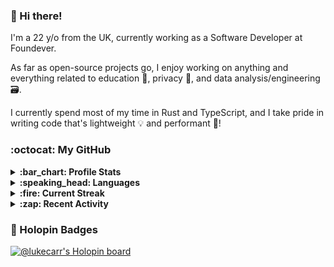 ### :wave: Hi there!

I'm a 22 y/o from the UK, currently working as a Software Developer at Foundever.

As far as open-source projects go, I enjoy working on anything and everything related to education :school:, privacy :eyes:, and data analysis/engineering :card_file_box:.

I currently spend most of my time in Rust and TypeScript, and I take pride in writing code that's lightweight :bulb: and performant :muscle:!

### :octocat: My GitHub

<details>
  <summary><strong>:bar_chart: Profile Stats</strong></summary>
  <br />
  
  ![GitHub Stats](https://gh-stats-jarrl.vercel.app/api?show_icons=true)
</details>

<details>
  <summary><strong>:speaking_head: Languages</strong></summary>
  <br />
  
  ![GitHub Languages](https://gh-stats-jarrl.vercel.app/api/top-langs?layout=compact&hide_title=true&langs_count=10)
</details>

<details>
  <summary><strong>:fire: Current Streak</strong></summary>
  <br />
  
  ![GitHub Streak](https://github-readme-streak-stats.herokuapp.com/?user=lukecarr&include_all_commits=true)
</details>

<details>
  <summary><strong>:zap: Recent Activity</strong></summary>
  <br />
  
  * ⬆️ Pushed 1 commit to lukecarr/trophies
* ⬆️ Pushed 1 commit to lukecarr/trophies
* ⬆️ Pushed 1 commit to lukecarr/trophies
* ⬆️ Pushed 1 commit to lukecarr/trophies
* ⬆️ Pushed 1 commit to lukecarr/trophies

  _Last refreshed at 2023-09-06T05:05:05Z_
</details>


### :pushpin: Holopin Badges

[![@lukecarr's Holopin board](https://holopin.me/lukecarr)](https://holopin.io/@lukecarr)
